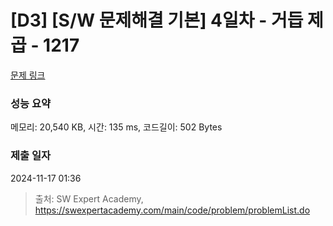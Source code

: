 # [D3] [S/W 문제해결 기본] 4일차 - 거듭 제곱 - 1217 

[문제 링크](https://swexpertacademy.com/main/code/problem/problemDetail.do?contestProbId=AV14dUIaAAUCFAYD) 

### 성능 요약

메모리: 20,540 KB, 시간: 135 ms, 코드길이: 502 Bytes

### 제출 일자

2024-11-17 01:36



> 출처: SW Expert Academy, https://swexpertacademy.com/main/code/problem/problemList.do